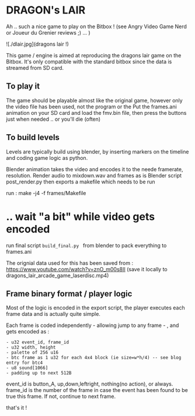 DRAGON's LAIR
=============

Ah .. such a nice game to play on the Bitbox ! (see Angry Video Game Nerd or Joueur du Grenier reviews ;) ... )

![./dlair.jpg](dragons lair !)

This game / engine is aimed at reproducing the dragons lair game on the Bitbox. It's only compatible with the standard bitbox since the data is streamed from SD card.

To play it
----------

The game should be playable almost like the original game, however only the video file has been used, not the program or the
Put the frames.ani animation on your SD card and load the fmv.bin file, then press the buttons just when needed .. or you'll die (often)


To build levels
----------------

Levels are typically build using blender, by inserting markers on the timeline and coding game logic as python.

Blender animation takes the video and encodes it to the neede framerate, resolution.
Render audio to mixdown.wav
and frames as is
Blender script post_render.py then exports a makefile which needs to be run

run  : make -j4 -f frames/Makefile
# .. wait "a bit" while video gets encoded
run final script ```build_final.py ``` from blender to pack everything to frames.ani

The orignial data used for this has been saved from : https://www.youtube.com/watch?v=znO_m00s8II (save it locally to dragons_lair_arcade_game_laserdisc.mp4)


Frame binary format / player logic
-----------------------------------

Most of the logic is encoded in the export script, the player executes each frame data and is actually quite simple.

Each frame is coded independently - allowing jump to any frame - , and gets encoded as :

    - u32 event_id, frame_id
    - u32 width, height
	- palette of 256 u16
    - btc frame as 1 u32 for each 4x4 block (ie size=w*h/4) -- see blog entry for btc4
    - u8 sound[1066]
    - padding up to next 512B

event_id is button_A, up,down,leftright, nothing(no action), or always.
frame_id is the number of the frame in case the event has been found to be true this frame. If not, continue to next frame.

that's it !
